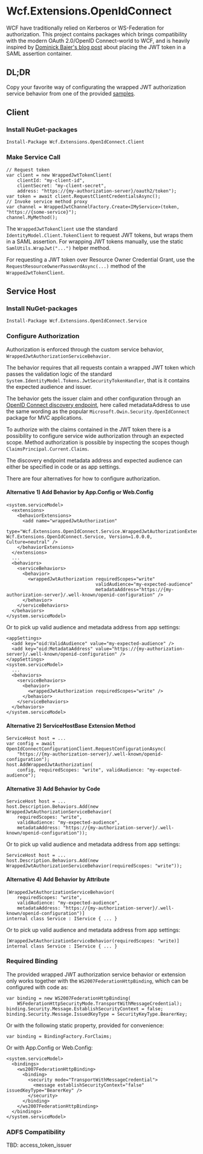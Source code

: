 # Wcf.Extensions.OpenIdConnect

WCF have traditionally relied on Kerberos or WS-Federation for authorization. This project contains packages which brings compatibility with the modern OAuth 2.0/OpenID Connect-world to WCF, and is heavily inspired by [Dominick Baier's blog post](https://leastprivilege.com/2015/07/02/give-your-wcf-security-architecture-a-makeover-with-identityserver3/) about placing the JWT token in a SAML assertion container.

## DL;DR

Copy your favorite way of configurating the wrapped JWT authorization service behavior from one of the provided [samples](./samples/).

## Client

### Install NuGet-packages

```
Install-Package Wcf.Extensions.OpenIdConnect.Client
```

### Make Service Call

```
// Request token
var client = new WrappedJwtTokenClient(
    clientId: "my-client-id",
    clientSecret: "my-client-secret",
    address: "https://{my-authorization-server}/oauth2/token");
var token = await client.RequestClientCredentialsAsync();
// Invoke service method proxy
var channel = WrappedJwtChannelFactory.Create<IMyService>(token, "https://{some-service}");
channel.MyMethod();
```

The `WrappedJwtTokenClient` use the standard `IdentityModel.Client.TokenClient` to request JWT tokens, but wraps them in a SAML assertion. For wrapping JWT tokens manually, use the static `SamlUtils.WrapJwt("...")` helper method.

For requesting a JWT token over Resource Owner Credential Grant, use the `RequestResourceOwnerPasswordAsync(...)` method of the `WrappedJwtTokenClient`.

## Service Host

### Install NuGet-packages

```
Install-Package Wcf.Extensions.OpenIdConnect.Service
```

### Configure Authorization

Authorization is enforced through the custom service behavior, `WrappedJwtAuthorizationServiceBehavior`.

The behavior requires that all requests contain a wrapped JWT token which passes the validation logic of the standard `System.IdentityModel.Tokens.JwtSecurityTokenHandler`, that is it contains the expected audience and issuer.

The behavior gets the issuer claim and other configuration through an [OpenID Connect discovery endpoint](https://openid.net/specs/openid-connect-discovery-1_0.html), here called metadataAddress to use the same wording as the popular `Microsoft.Owin.Security.OpenIdConnect` package for MVC applications.

To authorize with the claims contained in the JWT token there is a possibility to configure service wide authorization through an expected scope. Method authorization is possible by inspecting the scopes though `ClaimsPrincipal.Current.Claims`.

The discovery endpoint metadata address and expected audience can either be specified in code or as app settings.

There are four alternatives for how to configure authorization.

#### Alternative 1) Add Behavior by App.Config or Web.Config

```
<system.serviceModel>
  <extensions>
    <behaviorExtensions>
      <add name="wrappedJwtAuthorization"
           type="Wcf.Extensions.OpenIdConnect.Service.WrappedJwtAuthorizationExtensionElement, Wcf.Extensions.OpenIdConnect.Service, Version=1.0.0.0, Culture=neutral" />
    </behaviorExtensions>
  </extensions>
  ...
  <behaviors>
    <serviceBehaviors>
      <behavior>
        <wrappedJwtAuthorization requiredScopes="write"
                                 validAudience="my-expected-audience"
                                 metadataAddress="https://{my-authorization-server}/.well-known/openid-configuration" />
      </behavior>
    </serviceBehaviors>
  </behaviors>
</system.serviceModel>
```

Or to pick up valid audience and metadata address from app settings:

```
<appSettings>
  <add key="oid:ValidAudience" value="my-expected-audience" />
  <add key="oid:MetadataAddress" value="https://{my-authorization-server}/.well-known/openid-configuration" />
</appSettings>
<system.serviceModel>
  ...
  <behaviors>
    <serviceBehaviors>
      <behavior>
        <wrappedJwtAuthorization requiredScopes="write" />
      </behavior>
    </serviceBehaviors>
  </behaviors>
</system.serviceModel>
```

#### Alternative 2) ServiceHostBase Extension Method

```
ServiceHost host = ...
var config = await OpenIdConnectConfigurationClient.RequestConfigurationAsync(
    "https://{my-authorization-server}/.well-known/openid-configuration");
host.AddWrappedJwtAuthorization(
    config, requiredScopes: "write", validAudience: "my-expected-audience");
```

#### Alternative 3) Add Behavior by Code

```
ServiceHost host = ...
host.Description.Behaviors.Add(new WrappedJwtAuthorizationServiceBehavior(
    requiredScopes: "write",
    validAudience: "my-expected-audience",
    metadataAddress: "https://{my-authorization-server}/.well-known/openid-configuration"));
```

Or to pick up valid audience and metadata address from app settings:

```
ServiceHost host = ...
host.Description.Behaviors.Add(new WrappedJwtAuthorizationServiceBehavior(requiredScopes: "write"));
```

#### Alternative 4) Add Behavior by Attribute

```
[WrappedJwtAuthorizationServiceBehavior(
    requiredScopes: "write",
    validAudience: "my-expected-audience",
    metadataAddress: "https://{my-authorization-server}/.well-known/openid-configuration")]
internal class Service : IService { ... }
```

Or to pick up valid audience and metadata address from app settings:

```
[WrappedJwtAuthorizationServiceBehavior(requiredScopes: "write)]
internal class Service : IService { ... }
```

### Required Binding

The provided wrapped JWT authorization service behavior or extension only works together with the `WS2007FederationHttpBinding`, which can be configured with code as:

```
var binding = new WS2007FederationHttpBinding(
    WSFederationHttpSecurityMode.TransportWithMessageCredential);
binding.Security.Message.EstablishSecurityContext = false;
binding.Security.Message.IssuedKeyType = SecurityKeyType.BearerKey;
```

Or with the following static property, provided for convenience:

```
var binding = BindingFactory.ForClaims;
```

Or with App.Config or Web.Config:

```
<system.serviceModel>
  <bindings>
    <ws2007FederationHttpBinding>
      <binding>
        <security mode="TransportWithMessageCredential">
          <message establishSecurityContext="false" issuedKeyType="BearerKey" />
        </security>
      </binding>
    </ws2007FederationHttpBinding>
  </bindings>
</system.serviceModel>
```

### ADFS Compatibility

TBD: access_token_issuer
